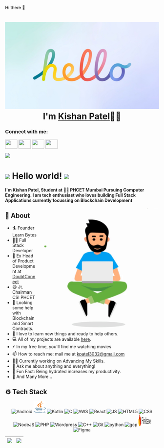 
Hi there 👋
<h1 align="center"> <img src="https://github.com/maxslimb/maxslimb/blob/master/hello.jpeg" alt="hello-gif"> <br >I'm <a href="https://www.linkedin.com/in/kishanpatel28/">Kishan Patel</a>👨‍💻</h1>

<h3 align="left">Connect with me:</h3>
<p align="left">
<a href="https://twitter.com/maxslimb" target="blank"><img align="center" src="https://cdn.jsdelivr.net/npm/simple-icons@3.0.1/icons/twitter.svg" alt="" height="30" width="40" /></a>
<a href="https://www.linkedin.com/in/kishanpatel28/" target="blank"><img align="center" src="https://cdn.jsdelivr.net/npm/simple-icons@3.0.1/icons/linkedin.svg" alt="" height="30" width="40" /></a>
<a href="https://www.instagram.com/maxslimb/" target="blank"><img align="center" src="https://cdn.jsdelivr.net/npm/simple-icons@3.0.1/icons/instagram.svg" alt="" height="30" width="40" /></a>
<a href="https://www.youtube.com/channel/UCO8qxsOp-wSxBRPkyu6Aq2g" target="blank"><img align="center" src="https://cdn.jsdelivr.net/npm/simple-icons@3.0.1/icons/youtube.svg" alt="" height="30" width="40" /></a>
</p>

![](https://visitor-badge.glitch.me/badge?page_id=maxslimb.maxslimb)  



# <img src="https://github.com/TheDudeThatCode/TheDudeThatCode/blob/master/Assets/Hi.gif" width="29px"> Hello world!&nbsp;<img src="https://github.com/TheDudeThatCode/TheDudeThatCode/blob/master/Assets/Earth.gif" width="24px">           
#### I'm Kishan Patel, Student at 👨‍💻 PHCET Mumbai Pursuing Computer Engineering.  I am tech enthusiast who loves building Full Stack Applications currently focussing on Blockchain Development

<img align="right" alt="GIF" src="https://github.com/maxslimb/maxslimb/blob/4709ce4f0b34a455d30ee7de15d84083f61f9255/web_hover_gif.gif" width="400px" />

## 🧐 About
- 🏄‍ Founder Learn Bytes
- 👨‍💻 Full Stack Developer 
- 🌟 Ex Head of Product Development at [DoubtConnect](https://doubtconnect.in/)
- 😄 Jt. Chairman CSI PHCET
- 🤔 Looking some help with Blockchain and Smart Contracts.
- 🌱 I love to learn new things and ready to help others.
- 💻 All of my projects are available [here](https://github.com/maxslimb).
- ⚡ In my free time, you'll find me watching movies
- 📫 How to reach me: mail me at [kpatel3032@gmail.com](mailto:kpatel3032@gmail.com)
- 🧙‍♂️ Currently working on Advancing My Skills.
- 💬 Ask me about anything and everything! 
- 🎨 Fun Fact: Being hydrated increases my productivity.
- 👯 And Many More...

## ⚙ Tech Stack
<p align="center">
<img src="https://source.android.com/setup/images/Android_symbol_green_RGB.svg" alt="Android" width="40" height="40"/> <img src="https://raw.githubusercontent.com/gilbarbara/logos/master/logos/java.svg" alt="Java" width="40" height="40"/> 
<img src="https://raw.githubusercontent.com/gilbarbara/logos/master/logos/kotlin.svg" alt="Kotlin" width="36" height="36"/>  
<img src="https://raw.githubusercontent.com/gilbarbara/logos/master/logos/c.svg" alt="C" width="40" height="40"/>
  

  
<img src="https://github.com/get-icon/geticon/blob/fc0f660daee147afb4a56c64e12bde6486b73e39/icons/aws.svg" alt="AWS" width="40" height="40"/> 
<img src="https://github.com/get-icon/geticon/blob/fc0f660daee147afb4a56c64e12bde6486b73e39/icons/react.svg" alt="React" width="40" height="40"/> 
<img src="https://github.com/get-icon/geticon/blob/fc0f660daee147afb4a56c64e12bde6486b73e39/icons/javascript.svg" alt="JS" width="40" height="40"/> 
<img src="https://github.com/get-icon/geticon/blob/fc0f660daee147afb4a56c64e12bde6486b73e39/icons/html-5.svg" alt="HTML5" width="40" height="40"/> 
<img src="https://github.com/get-icon/geticon/blob/fc0f660daee147afb4a56c64e12bde6486b73e39/icons/css-3.svg" alt="CSS" width="40" height="40"/> 
<img src="https://github.com/get-icon/geticon/blob/fc0f660daee147afb4a56c64e12bde6486b73e39/icons/nodejs.svg" alt="NodeJS" width="40" height="40"/> 
<img src="https://github.com/get-icon/geticon/blob/fc0f660daee147afb4a56c64e12bde6486b73e39/icons/php.svg" alt="PHP" width="40" height="40"/> 
<img src="https://github.com/get-icon/geticon/blob/fc0f660daee147afb4a56c64e12bde6486b73e39/icons/wordpress-icon.svg" alt="Wordpress" width="40" height="40"/> 
  
  
<img src="https://raw.githubusercontent.com/gilbarbara/logos/master/logos/c-plusplus.svg" alt="C++" width="40" height="40"/> 
<img src="https://raw.githubusercontent.com/gilbarbara/logos/master/logos/git-icon.svg" alt="Git" width="40" height="40"/> 
<img src="https://github.com/gilbarbara/logos/blob/master/logos/python.svg" alt="python" width="40" height="40"/> 
<img src="https://www.vectorlogo.zone/logos/google_cloud/google_cloud-icon.svg" alt="gcp" width="40" height="40"/> 
<img src="https://raw.githubusercontent.com/gilbarbara/logos/master/logos/firebase.svg" alt="Firebase" width="40" height="40"/> 
<img src="https://raw.githubusercontent.com/gilbarbara/logos/master/logos/figma.svg" alt="Figma" width="40" height="40"/> 
  
</p>

|<img src="https://github-readme-stats.vercel.app/api?username=maxslimb&&show_icons=true&&hide_border=false&&count_private=true&include_all_commits=true&theme=highcontrast"/>|<img src="https://github-readme-streak-stats.herokuapp.com/?user=maxslimb&theme=highcontrast&date_format=M%20j%5B%2C%20Y%5D"/>|
|---|---|

